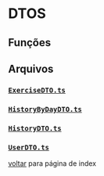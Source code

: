 # DTOS

## Funções

## Arquivos

### [`ExerciseDTO.ts`](../../mobile/src/dtos/ExerciseDTO.ts)

### [`HistoryByDayDTO.ts`](../../mobile/src/dtos/HistoryByDayDTO.ts)

### [`HistoryDTO.ts`](../../mobile/src/dtos/HistoryDTO.ts)

### [`UserDTO.ts`](../../mobile/src/dtos/UserDTO.ts)

[voltar](index.md) para página de index
